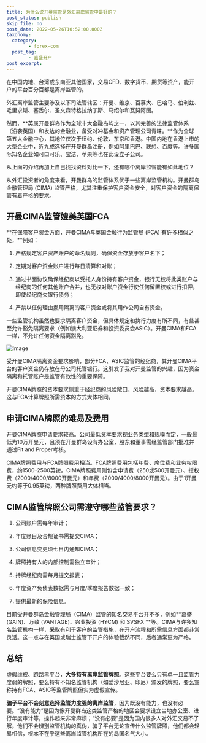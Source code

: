 ```yaml
---
title: 为什么说开曼监管是外汇离岸监管中最好的？
post_status: publish
skip_file: no
post_date: 2022-05-26T10:52:00.000Z
taxonomy:
  category:
        - forex-com
  post_tag:
        - 嘉盛开户
post_excerpt: 
---
```

在中国内地、台湾或东南亚其他国家，交易CFD、数字货币、期货等资产，能开户的平台百分百都是离岸监管的。

外汇离岸监管主要涉及以下司法管辖区：开曼、维京、百慕大、巴哈马、伯利兹、毛里求斯、塞舌尔、圣文森特格拉纳丁斯、马绍尔和瓦努阿图。

然而，**英属开曼群岛作为全球十大金融岛屿之一，以其完善的法律监管体系（沿袭英国）和发达的金融业，备受对冲基金和资产管理公司青睐。**作为全球第五大金融中心，其地位仅次于纽约、伦敦、东京和香港。中国内地在香港上市的大型企业中，近九成选择在开曼群岛注册，例如阿里巴巴、联想、百度等。许多国际知名企业如可口可乐、宝洁、苹果等也在此设立子公司。

从上面的介绍再加上自己找找资料对比一下，还有哪个离岸监管能有如此地位？

从外汇投资者的角度来看，开曼群岛的监管体系优于一些离岸监管机构。开曼群岛金融管理局 (CIMA) 监管严格，尤其注重保护客户资金安全，对客户资金的隔离保管有着严格的要求。

## 开曼CIMA监管媲美英国FCA

**在保障客户资金方面，开曼CIMA与英国金融行为监管局 (FCA) 有许多相似之处，**例如：

1. 严格规定客户资产账户的命名规则，确保资金存放于客户名下；

1. 定期对客户资金账户进行每日清算和对账；

1. 通过书面协议确保经纪商以受托人身份持有客户资金，银行无权将此类账户与经纪商的任何其他账户合并，也无权对账户资金行使任何留置权或进行扣押，即使经纪商欠银行债务；

1. 严禁以任何理由挪用隔离的客户资金或将其用作公司自有资金。

一些监管机构虽然也要求隔离客户资金，但具体规定和执行力度有所不同，有些甚至允许豁免隔离要求（例如澳大利亚证券和投资委员会ASIC）。开曼CIMA和FCA一样，不允许任何资金隔离豁免。

![Image](https://prod-files-secure.s3.us-west-2.amazonaws.com/39ed1227-6d7d-4570-be36-9ccd4a2c4241/bd849744-3fcb-4a37-8312-357962c8f065/image.png?X-Amz-Algorithm=AWS4-HMAC-SHA256&X-Amz-Content-Sha256=UNSIGNED-PAYLOAD&X-Amz-Credential=ASIAZI2LB4663YUA3OJQ%2F20251003%2Fus-west-2%2Fs3%2Faws4_request&X-Amz-Date=20251003T221410Z&X-Amz-Expires=3600&X-Amz-Security-Token=IQoJb3JpZ2luX2VjELb%2F%2F%2F%2F%2F%2F%2F%2F%2F%2FwEaCXVzLXdlc3QtMiJHMEUCIEHJ7rA3hAseJz3k%2B7%2Bi%2FmX7JfQGWdd22AaNQV8RObIOAiEA5wH6sqTtuSh5PJQnQ1dNvKvBpqYPrvBVABDAAPGsxScq%2FwMITxAAGgw2Mzc0MjMxODM4MDUiDEDEyVy2CXt2cybekircAxvpl%2Fj8b42UotDIXxDqV%2FG%2FdJnFgCkJ03rZ%2FRN5bWOsjkua9NTRTfB%2BmqkEmKbvCarPhyz8sA4Cka5spO5tdQWpFNBX%2BxzqWI8BsvzZImRLuU8h3svqB%2BAphQnGrwu2e7%2FERZ0ssg3PDLWfqvJkJnQpzra%2FkuE1413v4JE0K3yU0iU7lVRZ3qVbwE8AQ%2Bl4fT5gwG6yM4R0h3liW9Mdr4xAiztxZ3z2ECyMUrsAM%2ByM8AVS3S731ky9RP3RBX0o43sQaKu9A6e3lCvG7eOXvSMhGOkLEl8CnStrXaE5LuTBkPACEcxlM%2BkPSt1Ki9WJ4lNdYDUjiW6B6RiRBRWas%2BXmyUhNKfEx0rs1p7TtFg3fOETQ10uOrViovFvM1KqcgtLOCnwwSRCi0oLRdB3QU1j3RfvkcmD5tO0lGru59gxPQtsBsvutB0Va%2FwK2CxhvIl%2F5yf7R9lJbag7qicUMYHkeik0CxXv8gOzKAhUkXgqd7kJSDiDPRZEoGJW4gL%2FCCcUcXED%2FGZrze8fpwKRN2Uh%2BtEk2K0F2qJa417cGalS0gq6sofIS99P1RysvYzfGHcj7XcFFWl4A%2B7raJMtYD7cCqyzCbb9jnDEpkflzLLyqO9RFK85qltNoX7t6MIKNgccGOqUBSe0Gj8hJZMWdMhOm6JHbcGR6uoEiJ4OnvtMs%2B9jZa0RI3LQB4AxdY4Z0CZVUFSkf%2B41TQnmeSjvE2dGOuIhZNnKlVmHC7htaPYDRcvmRA31dLR44s%2BCZB9p4FxaI%2FC3X2TTmL%2FNeGd6dSkMsbIcuD46bkuExIbU%2BjcN%2Fs5qPo5DOONnYP7Xke4ShuX%2FyRmsaPGPZYrB%2FqlOSsLdlIZ67ByRR0J31&X-Amz-Signature=cb1f8c1f78e59d07a757b03d265e548786d53c38cbb9c60ca130539a427b5e26&X-Amz-SignedHeaders=host&x-amz-checksum-mode=ENABLED&x-id=GetObject)

受开曼CIMA隔离资金要求影响，部分FCA、ASIC监管的经纪商，其开曼CIMA平台的客户资金仍存放在母公司托管银行。这引发了我对开曼监管的兴趣，因为资金隔离和托管账户是监管有效性的重要保障。

开曼CIMA牌照的资本要求侧重于经纪商的风险敞口，风险越高，资本要求越高。这与FCA计算牌照所需资本的方式大体相同。

## **申请CIMA牌照的难易及费用**

开曼CIMA牌照申请要求较高。公司最低资本要求视业务类型和规模而定，一般最低为10万开曼元，且须在开曼群岛设有办公室，股东和董事需经监管部门批准并通过Fit and Proper考核。

CIMA牌照费用与FCA牌照费用相当。FCA牌照费用包括年费、席位费和业务权限费，约1500-2500英镑。CIMA牌照费用则包含申请费（250或500开曼元）、授权费（2000/4000/8000开曼元）和年费（2000/4000/8000开曼元）。由于1开曼元约等于0.95英镑，两种牌照费用大体相当。

## CIMA监管牌照公司需遵守哪些监管要求？

1. 公司账户需每年审计；

1. 年度账目及合规证书需提交CIMA；

1. 公司信息变更须七日内通知CIMA；

1. 牌照持有人的内部控制需独立审计；

1. 持牌经纪商需每月提交报表；

1. 年度资产负债表数据需与月度/季度报告数据一致；

1. 提供最新的保险信息。

目前受开曼群岛金融管理局（CIMA）监管的知名交易平台并不多，例如**嘉盛 (GAIN)、万致 (VANTAGE)、兴业投资 (HYCM) 和 SVSFX **等。CIMA与许多知名监管机构一样，采取有利于客户的监管措施，在开户流程和所需信息方面都非常灵活。这一点与在英国或瑞士监管下开户的体验截然不同，后者通常更为严格。

## 总结

虚假维权、跑路黑平台，**大多持有离岸监管牌照**。这些平台要么只有单一且监管力度弱的牌照，要么持有不知名监管机构（如爱沙尼亚、印尼）颁发的牌照，要么宣称持有FCA、ASIC等监管牌照但实为虚假宣传。

**骗子平台不会刻意选择监管力度强的离岸监管**，因为既没有能力，也没有必要。“没有能力”是因为像开曼群岛这类监管严格的地区会要求设立当地办公室、进行年度审计等，操作起来非常麻烦；“没有必要”是因为国内很多人对外汇交易不了解，他们不会辨别监管机构的真伪，骗子平台无论宣传什么监管牌照，他们都会轻易相信，根本不在乎这些离岸监管机构所在的岛国名气大小。